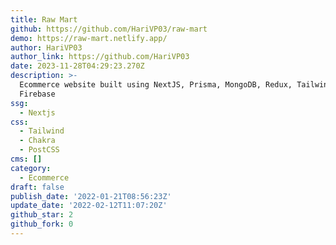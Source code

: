 ```yaml
---
title: Raw Mart
github: https://github.com/HariVP03/raw-mart
demo: https://raw-mart.netlify.app/
author: HariVP03
author_link: https://github.com/HariVP03
date: 2023-11-28T04:29:23.270Z
description: >-
  Ecommerce website built using NextJS, Prisma, MongoDB, Redux, TailwindCSS,
  Firebase
ssg:
  - Nextjs
css:
  - Tailwind
  - Chakra
  - PostCSS
cms: []
category:
  - Ecommerce
draft: false
publish_date: '2022-01-21T08:56:23Z'
update_date: '2022-02-12T11:07:20Z'
github_star: 2
github_fork: 0
---
```

